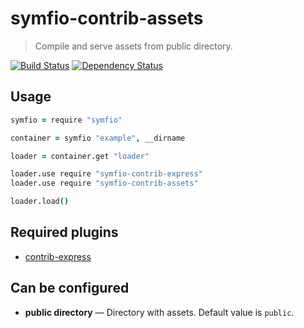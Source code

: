 # symfio-contrib-assets

> Compile and serve assets from public directory.

[![Build Status](http://teamcity.rithis.com/httpAuth/app/rest/builds/buildType:id:bt10,branch:master/statusIcon?guest=1)](http://teamcity.rithis.com/viewType.html?buildTypeId=bt10&guest=1)
[![Dependency Status](https://gemnasium.com/symfio/symfio-contrib-assets.png)](https://gemnasium.com/symfio/symfio-contrib-assets)

## Usage

```coffee
symfio = require "symfio"

container = symfio "example", __dirname

loader = container.get "loader"

loader.use require "symfio-contrib-express"
loader.use require "symfio-contrib-assets"

loader.load()
```

## Required plugins

* [contrib-express](https://github.com/symfio/symfio-contrib-express)

## Can be configured

* __public directory__ — Directory with assets. Default value is `public`.
